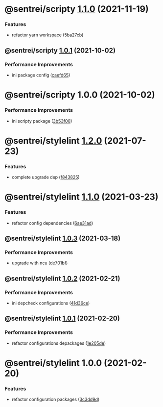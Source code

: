 # @sentrei/scripty [1.1.0](https://github.com/sentrei/sentrei/compare/@sentrei/scripty@1.0.1...@sentrei/scripty@1.1.0) (2021-11-19)

### Features

- refactor yarn workspace ([5ba27cb](https://github.com/sentrei/sentrei/commit/5ba27cb09888cd99d6e5669db7cce7e75753065b))

## @sentrei/scripty [1.0.1](https://github.com/sentrei/sentrei/compare/@sentrei/scripty@1.0.0...@sentrei/scripty@1.0.1) (2021-10-02)

### Performance Improvements

- ini package config ([caefd65](https://github.com/sentrei/sentrei/commit/caefd65ec6005804e76890b32ffa09e4cc9b35a7))

# @sentrei/scripty 1.0.0 (2021-10-02)

### Performance Improvements

- ini scripty package ([3b53f00](https://github.com/sentrei/sentrei/commit/3b53f00048566f78da536107c5b0d1b72409d2c4))

# @sentrei/stylelint [1.2.0](https://github.com/sentrei/sentrei/compare/@sentrei/stylelint@1.1.0...@sentrei/stylelint@1.2.0) (2021-07-23)

### Features

- complete upgrade dep ([f843825](https://github.com/sentrei/sentrei/commit/f843825ba6ddf30744d72ae2c4abbd670dcb16b0))

# @sentrei/stylelint [1.1.0](https://github.com/sentrei/sentrei/compare/@sentrei/stylelint@1.0.3...@sentrei/stylelint@1.1.0) (2021-03-23)

### Features

- refactor config dependencies ([6ae31ad](https://github.com/sentrei/sentrei/commit/6ae31ad76459cf2a524046b7dd467d54b565a0b3))

## @sentrei/stylelint [1.0.3](https://github.com/sentrei/sentrei/compare/@sentrei/stylelint@1.0.2...@sentrei/stylelint@1.0.3) (2021-03-18)

### Performance Improvements

- upgrade with ncu ([de701bf](https://github.com/sentrei/sentrei/commit/de701bf535ea98f982b2467d45fceab726c847a2))

## @sentrei/stylelint [1.0.2](https://github.com/sentrei/sentrei/compare/@sentrei/stylelint@1.0.1...@sentrei/stylelint@1.0.2) (2021-02-21)

### Performance Improvements

- ini depcheck configurations ([41d36ce](https://github.com/sentrei/sentrei/commit/41d36cef0459229e366d8d99bda9c0dfdac80ab0))

## @sentrei/stylelint [1.0.1](https://github.com/sentrei/sentrei/compare/@sentrei/stylelint@1.0.0...@sentrei/stylelint@1.0.1) (2021-02-20)

### Performance Improvements

- refactor configurations depackages ([1e205de](https://github.com/sentrei/sentrei/commit/1e205de0b262e3dd1b4a6a40bbd4a9e57ec2a972))

# @sentrei/stylelint 1.0.0 (2021-02-20)

### Features

- refactor configuration packages ([3c3dd9d](https://github.com/sentrei/sentrei/commit/3c3dd9d809869706bfc91615d1b26edbe442a4ac))
